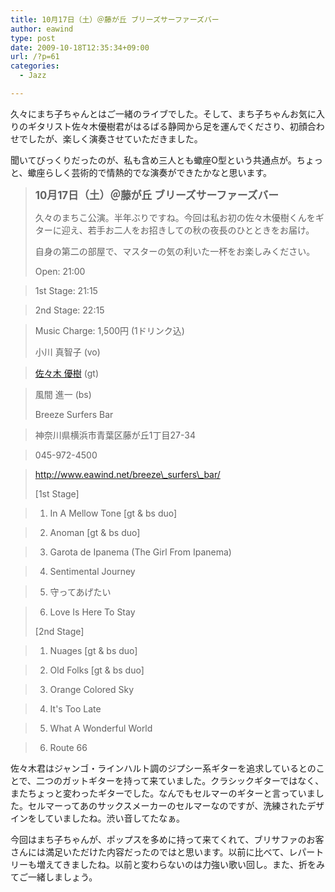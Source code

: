 ```yaml
---
title: 10月17日（土）＠藤が丘 ブリーズサーファーズバー
author: eawind
type: post
date: 2009-10-18T12:35:34+09:00
url: /?p=61
categories:
  - Jazz

---
```

久々にまち子ちゃんとはご一緒のライブでした。そして、まち子ちゃんお気に入りのギタリスト佐々木優樹君がはるばる静岡から足を運んでくださり、初顔合わせでしたが、楽しく演奏させていただきました。

聞いてびっくりだったのが、私も含め三人とも蠍座O型という共通点が。ちょっと、蠍座らしく芸術的で情熱的でな演奏ができたかなと思います。

> **<big>10月17日（土）＠藤が丘 ブリーズサーファーズバー</big>**
> 
> 久々のまちこ公演。半年ぶりですね。今回は私お初の佐々木優樹くんをギターに迎え、若手お二人をお招きしての秋の夜長のひとときをお届け。
> 
> 自身の第二の部屋で、マスターの気の利いた一杯をお楽しみください。
> 
> Open: 21:00
  
> 1st Stage: 21:15
  
> 2nd Stage: 22:15
  
> Music Charge: 1,500円 (1ドリンク込)
> 
> 小川 真智子 (vo)
  
> <a href="http://sasajazz.blog.shinobi.jp" target="_blank">佐々木 優樹</a> (gt)
  
> 風間 進一 (bs)
> 
> Breeze Surfers Bar
  
> 神奈川県横浜市青葉区藤が丘1丁目27-34
  
> 045-972-4500
  
> http://www.eawind.net/breeze\_surfers\_bar/
> 
> [1st Stage]
  
> 1. In A Mellow Tone [gt & bs duo]
  
> 2. Anoman [gt & bs duo]
  
> 3. Garota de Ipanema (The Girl From Ipanema)
  
> 4. Sentimental Journey
  
> 5. 守ってあげたい
  
> 6. Love Is Here To Stay
> 
> [2nd Stage]
  
> 1. Nuages [gt & bs duo]
  
> 2. Old Folks [gt & bs duo]
  
> 3. Orange Colored Sky
  
> 4. It's Too Late
  
> 5. What A Wonderful World
  
> 6. Route 66 

佐々木君はジャンゴ・ラインハルト調のジプシー系ギターを追求しているとのことで、二つのガットギターを持って来ていました。クラシックギターではなく、またちょっと変わったギターでした。なんでもセルマーのギターと言っていました。セルマーってあのサックスメーカーのセルマーなのですが、洗練されたデザインをしていましたね。渋い音してたなぁ。

今回はまち子ちゃんが、ポップスを多めに持って来てくれて、ブリサファのお客さんには満足いただけた内容だったのではと思います。以前に比べて、レパートリーも増えてきましたね。以前と変わらないのは力強い歌い回し。また、折をみてご一緒しましょう。
